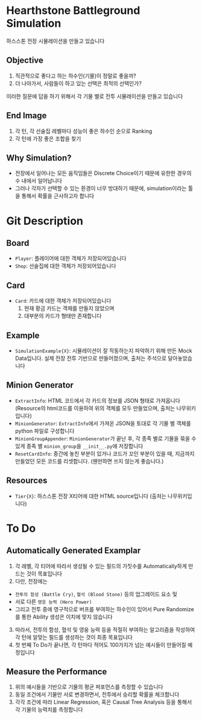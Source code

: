 # Hearthstone Battleground Simulation
하스스톤 전장 시뮬레이션을 만들고 있습니다

## Objective
1. 직관적으로 좋다고 하는 하수인(기물)이 정말로 좋을까?
2. 더 나아가서, 사람들이 하고 있는 선택은 최적의 선택인가?

이러한 질문에 답을 하기 위해서 각 기물 별로 전투 시뮬레이션을 만들고 있습니다

## End Image
1. 각 턴, 각 선술집 레벨마다 성능이 좋은 하수인 순으로 Ranking
2. 각 턴에 가장 좋은 조합을 찾기

## Why Simulation?
+ 전장에서 일어나는 모든 움직임들은 Discrete Choice이기 때문에 유한한 경우의 수 내에서 일어납니다
+ 그러나 각자가 선택할 수 있는 환경이 너무 방대하기 때문에, simulation이라는 툴을 통해서 확률을 근사하고자 합니다


# Git Description
## Board
+ `Player`: 플레이어에 대한 객체가 저장되어있습니다
+ `Shop`: 선술집에 대한 객체가 저장되어있습니다
## Card
+ `Card`: 카드에 대한 객체가 저장되어있습니다
  1. 현재 황금 카드는 객체를 만들지 않았으며
  2. 대부분의 카드가 형태만 존재합니다
  
## Example
+ `SimulationExample{X}`: 시뮬레이션이 잘 작동하는지 파악하기 위해 만든 Mock Data입니다. 실제 전장 전투 기반으로 만들어졌으며, 출처는 주석으로 달아놓았습니다

## Minion Generator
+ `ExtractInfo`: HTML 코드에서 각 카드의 정보를 JSON 형태로 가져옵니다 (Resource의 html코드를 이용하여 위의 객체를 모두 만들었으며, 출처는 나무위키입니다)
+ `MinionGenerator`: `ExtractInfo`에서 가져온 JSON을 토대로 각 기물 별 객체를 python 파일로 구성합니다
+ `MinionGroupAppender`: `MinionGenerator`가 끝난 후, 각 종족 별로 기물을 묶을 수 있게 종족 별 `minion_group`을 `__init__.py`에 저장합니다
+ `ResetCardInfo`: 중간에 놓친 부분이 있거나 코드가 꼬인 부분이 있을 때, 지금까지 만들었던 모든 코드를 리셋합니다. (웬만하면 쓰지 않는게 좋습니다.)

## Resources
+ `Tier{X}`: 하스스톤 전장 X티어에 대한 HTML source입니다 (출처는 나무위키입니다)

# To Do

## Automatically Generated Examplar
1. 각 레벨, 각 티어에 따라서 생성될 수 있는 필드의 가짓수를 Automatically하게 만드는 것이 목표입니다
2. 다만, 전장에는
  + `전투의 함성 (Battle Cry)`, `혈석 (Blood Stone)` 등의 업그레이드 요소 및
  + 서로 다른 `영응 능력 (Hero Power)`
  + 그리고 전투 중에 영구적으로 버프를 부여하는 하수인이 있어서 Pure Randomize를 통한 Ability 생성은 이치에 맞지 않습니다
3. 따라서, 전투의 함성, 혈석 및 영웅 능력 등을 적절히 부여하는 알고리즘을 작성하여 각 턴에 알맞는 필드를 생성하는 것이 최종 목표입니다
4. 첫 번째 To Do가 끝나면, 각 턴마다 적어도 100가지가 넘는 예시들이 만들어질 예정입니다 

## Measure the Performance
1. 위의 예시들을 기반으로 기물의 평균 퍼포먼스를 측정할 수 있습니다
2. 동일 조건에서 기물만 서로 변경하면서, 전투에서 승리할 확률을 체크합니다
3. 각각 조건에 따라 Linear Regression, 혹은 Causal Tree Analysis 등을 통해서 각 기물의 능력치를 측정합니다
